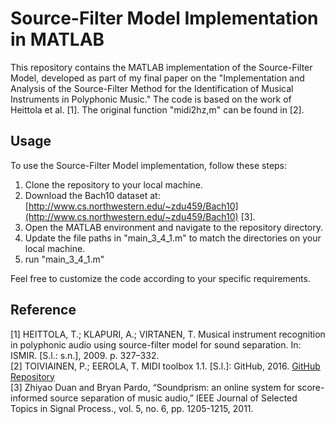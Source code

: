 # Source-Filter Model Implementation in MATLAB

This repository contains the MATLAB implementation of the Source-Filter Model, developed as part of my final paper on the "Implementation and Analysis of the Source-Filter Method for the Identification of Musical Instruments in Polyphonic Music." The code is based on the work of Heittola et al. [1]. The original function "midi2hz,m" can be found in [2]. 

## Usage

To use the Source-Filter Model implementation, follow these steps:

1. Clone the repository to your local machine.
2. Download the Bach10 dataset at: [http://www.cs.northwestern.edu/~zdu459/Bach10](http://www.cs.northwestern.edu/~zdu459/Bach10) [3].
3. Open the MATLAB environment and navigate to the repository directory.
4. Update the file paths in "main_3_4_1.m" to match the directories on your local machine.
5. run "main_3_4_1.m"

Feel free to customize the code according to your specific requirements.

## Reference

[1] HEITTOLA, T.; KLAPURI, A.; VIRTANEN, T. Musical instrument recognition in polyphonic audio using source-filter model for sound separation. In: ISMIR. [S.l.: s.n.], 2009. p. 327–332.<br />
[2] TOIVIAINEN, P.; EEROLA, T. MIDI toolbox 1.1. [S.l.]: GitHub, 2016. [GitHub Repository](https://github.com/miditoolbox/)<br />
[3] Zhiyao Duan and Bryan Pardo, “Soundprism: an online system for score-informed source separation of music audio,” IEEE Journal of Selected Topics in Signal Process., vol. 5, no. 6, pp. 1205-1215, 2011.
